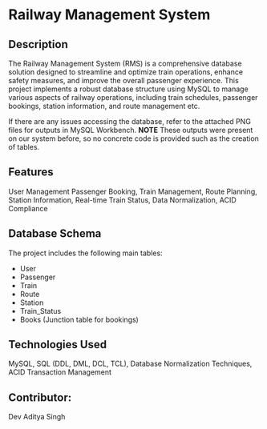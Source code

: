 # Railway Management System

## Description
The Railway Management System (RMS) is a comprehensive database solution designed to streamline and optimize train operations, enhance safety measures, and improve the overall passenger experience. This project implements a robust database structure using MySQL to manage various aspects of railway operations, including train schedules, passenger bookings, station information, and route management etc.

If there are any issues accessing the database, refer to the attached PNG files for outputs in MySQL Workbench.
**NOTE** These outputs were present on our system before, so no concrete code is provided such as the creation of tables.

## Features
User Management
Passenger Booking,
Train Management,
Route Planning,
Station Information,
Real-time Train Status,
Data Normalization,
ACID Compliance

## Database Schema
The project includes the following main tables:<br>
- User<br>
- Passenger<br>
- Train<br>
- Route<br>
- Station<br>
- Train_Status<br>
- Books (Junction table for bookings)

## Technologies Used
MySQL,
SQL (DDL, DML, DCL, TCL),
Database Normalization Techniques,
ACID Transaction Management

## Contributor:
Dev Aditya Singh


